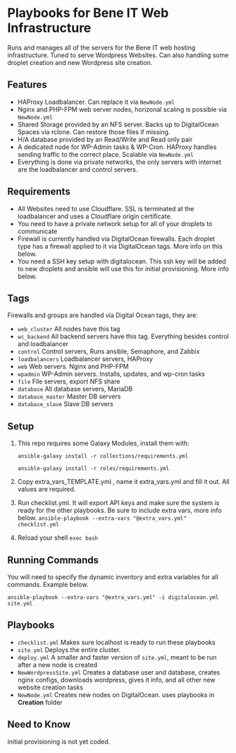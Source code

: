 # Playbooks for Bene IT Web Infrastructure 
Runs and manages all of the servers for the Bene IT web hosting infrastructure. Tuned to serve Wordpress Websites. Can also handling some droplet creation and new Wordpress site creation.

## Features
 - HAProxy Loadbalancer. Can replace it via `NewNode.yml`
 - Nginx and PHP-FPM web server nodes, horizonal scaling is possible via `NewNode.yml`
 - Shared Storage provided by an NFS server. Backs up to DigitalOcean Spaces via rclone. Can restore those files if missing.
 - H/A database provided by an Read/Write and Read only pair
 - A dedicated node for WP-Admin tasks & WP-Cron. HAProxy handles sending traffic to the correct place. Scalable via `NewNode.yml`
 - Everything is done via private networks, the only servers with internet are the loadbalancer and control servers. 

## Requirements
 - All Websites need to use Cloudflare. SSL is terminated at the loadbalancer and uses a Cloudflare origin certificate. 
 - You need to have a private network setup for all of your droplets to communicate
 - Firewall is currently handled via DigitalOcean firewalls. Each droplet type has a firewall applied to it via DigitalOcean tags. More info on this below.
 - You need a SSH key setup with digitalocean. This ssh key will be added to new droplets and ansible will use this for initial provisioning. More info below.

## Tags
Firewalls and groups are handled via Digital Ocean tags, they are:

- `web_cluster` All nodes have this tag
- `wc_backend` All backend servers have this tag. Everything besides control and loadbalancer
- `control` Control servers, Runs ansible, Semaphore, and Zabbix
- `loadbalancers` Loadbalancer servers, HAProxy
- `web` Web servers. Nginx and PHP-FPM
- `wpadmin` WP-Admin servers. Installs, updates, and wp-cron tasks
- `file` File servers, export NFS share
- `database` All database servers, MariaDB
- `database_master` Master DB servers
- `database_slave` Slave DB servers

## Setup
1. This repo requires some Galaxy Modules, install them with:

     `ansible-galaxy install -r collections/requirements.yml`

     `ansible-galaxy install -r roles/requirements.yml`

2. Copy extra_vars_TEMPLATE.yml , name it extra_vars.yml and fill it out. All values are required.

3. Run checklist.yml. It will export API keys and make sure the system is ready for the other playbooks. Be sure to include extra vars, more info below.
     `ansible-playbook --extra-vars "@extra_vars.yml" checklist.yml`

4. Reload your shell
     `exec bash`

## Running Commands
You will need to specify the dynamic inventory and extra variables for all commands. Example below. 

`ansible-playbook --extra-vars "@extra_vars.yml" -i digitalocean.yml site.yml`

## Playbooks

- `checklist.yml` Makes sure localhost is ready to run these playbooks
- `site.yml` Deploys the entire cluster. 
- `deploy.yml` A smaller and faster version of `site.yml`, meant to be run after a new node is created
- `NewWordpressSite.yml` Creates a database user and database, creates nginx configs, downloads wordpress, gives it info, and all other new website creation tasks
- `NewNode.yml` Creates new nodes on DigitalOcean. uses playbooks in **Creation** folder


## Need to Know
Initial provisioning is not yet coded. 
